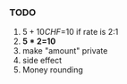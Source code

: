 ### TODO

1. $5+10CHF=$10 if rate is 2:1  
2. **$5*2=$10**  
3. make "amount" private  
4. side effect  
5. Money rounding
